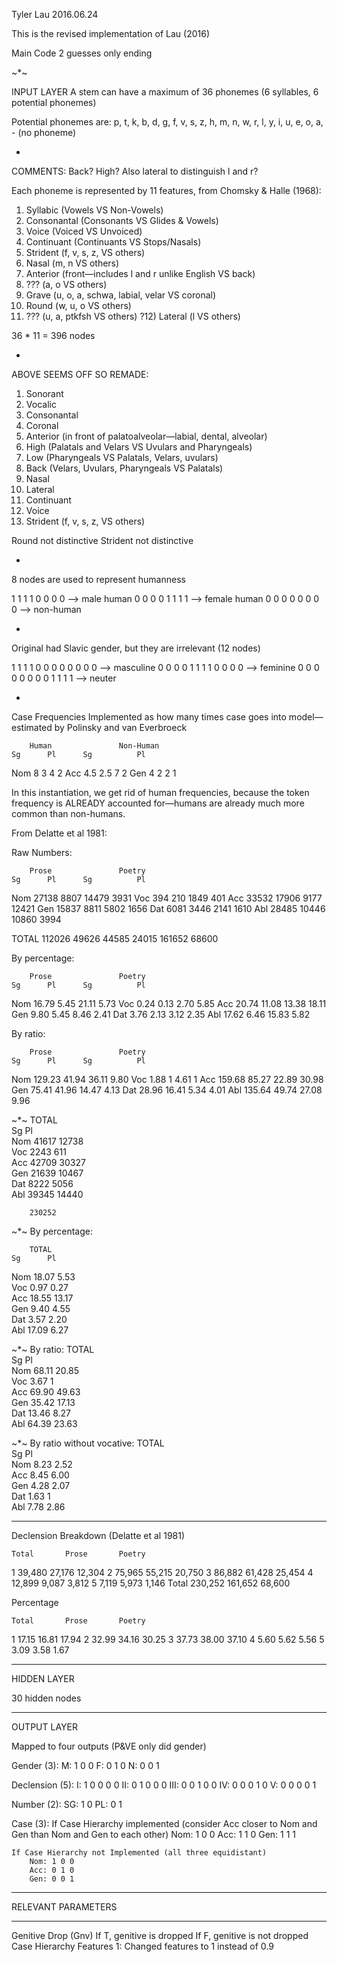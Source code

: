 Tyler Lau
2016.06.24

This is the revised implementation of Lau (2016)

Main Code 2 guesses only ending

~*~

INPUT LAYER
A stem can have a maximum of 36 phonemes (6 syllables, 6 potential phonemes)

Potential phonemes are: p, t, k, b, d, g, f, v, s, z, h, m, n, w, r, l, y, i, u, e, o, a, - (no phoneme)

-

COMMENTS: Back? High? Also lateral to distinguish l and r?

Each phoneme is represented by 11 features, from Chomsky & Halle (1968):
1) Syllabic (Vowels VS Non-Vowels)
2) Consonantal (Consonants VS Glides & Vowels)
3) Voice (Voiced VS Unvoiced)
4) Continuant (Continuants VS Stops/Nasals)
5) Strident (f, v, s, z, VS others)
6) Nasal (m, n VS others)
7) Anterior (front—includes l and r unlike English VS back)
8) ??? (a, o VS others)
9) Grave (u, o, a, schwa, labial, velar VS coronal)
10) Round (w, u, o VS others)
11) ??? (u, a, ptkfsh VS others)
?12) Lateral (l VS others)

36 * 11 = 396 nodes

-

ABOVE SEEMS OFF SO REMADE:

1) Sonorant
2) Vocalic
3) Consonantal
4) Coronal
5) Anterior (in front of palatoalveolar—labial, dental, alveolar)
6) High (Palatals and Velars VS Uvulars and Pharyngeals)
7) Low (Pharyngeals VS Palatals, Velars, uvulars)
8) Back (Velars, Uvulars, Pharyngeals VS Palatals)
9) Nasal 
10) Lateral
11) Continuant
12) Voice
13) Strident (f, v, s, z, VS others)

Round not distinctive
Strident not distinctive

-

8 nodes are used to represent humanness

1 1 1 1 0 0 0 0 —> male human
0 0 0 0 1 1 1 1 —> female human
0 0 0 0 0 0 0 0 —> non-human

-

Original had Slavic gender, but they are irrelevant (12 nodes)

1 1 1 1 0 0 0 0 0 0 0 0 —> masculine
0 0 0 0 1 1 1 1 0 0 0 0 —> feminine
0 0 0 0 0 0 0 0 1 1 1 1 —> neuter

-

Case Frequencies Implemented as how many times case goes into model—estimated by Polinsky and van Everbroeck

		Human				Non-Human
	Sg		Pl		Sg			Pl
Nom	8		3		4			2
Acc	4.5		2.5		7			2
Gen	4		2		2			1

In this instantiation, we get rid of human frequencies, because the token frequency is ALREADY accounted for—humans are already much more common than non-humans.

From Delatte et al 1981:

Raw Numbers:

		Prose				Poetry
	Sg		Pl		Sg			Pl
Nom	27138		8807		14479			3931
Voc	394		210		1849			401
Acc	33532		17906		9177			12421
Gen	15837		8811		5802			1656
Dat	6081		3446		2141			1610
Abl	28485		10446		10860			3994

TOTAL	112026		49626		44585			24015
		161652				68600

By percentage:

		Prose				Poetry
	Sg		Pl		Sg			Pl
Nom	16.79		5.45		21.11			5.73
Voc	0.24		0.13		2.70			5.85
Acc	20.74		11.08		13.38			18.11
Gen	9.80		5.45		8.46			2.41
Dat	3.76		2.13		3.12			2.35
Abl	17.62		6.46		15.83			5.82

By ratio:

		Prose				Poetry
	Sg		Pl		Sg			Pl
Nom	129.23		41.94		36.11			9.80
Voc	1.88		1		4.61			1
Acc	159.68		85.27		22.89			30.98
Gen	75.41		41.96		14.47			4.13
Dat	28.96		16.41		5.34			4.01
Abl	135.64		49.74		27.08			9.96

~*~
		TOTAL		
	Sg		Pl		
Nom	41617		12738					
Voc	2243		611					
Acc	42709		30327					
Gen	21639		10467					
Dat	8222		5056					
Abl	39345		14440	

		230252

~*~
By percentage:		

		TOTAL		
	Sg		Pl		
Nom	18.07		5.53					
Voc	0.97		0.27					
Acc	18.55		13.17					
Gen	9.40		4.55					
Dat	3.57		2.20					
Abl	17.09		6.27			

~*~
By ratio:
		TOTAL		
	Sg		Pl		
Nom	68.11		20.85					
Voc	3.67		1					
Acc	69.90		49.63					
Gen	35.42		17.13					
Dat	13.46		8.27					
Abl	64.39		23.63

~*~
By ratio without vocative:
		TOTAL		
	Sg		Pl		
Nom	8.23		2.52					
Acc	8.45		6.00					
Gen	4.28		2.07					
Dat	1.63		1					
Abl	7.78		2.86

***

Declension Breakdown (Delatte et al 1981)

	Total		Prose		Poetry
1	39,480		27,176		12,304
2	75,965		55,215		20,750
3	86,882		61,428		25,454
4	12,899		9,087		3,812
5	7,119		5,973		1,146
Total	230,252		161,652		68,600

Percentage

	Total		Prose		Poetry
1	17.15		16.81		17.94
2	32.99		34.16		30.25
3	37.73		38.00		37.10
4	5.60		5.62		5.56
5	3.09		3.58		1.67


***

HIDDEN LAYER

30 hidden nodes

***

OUTPUT LAYER

Mapped to four outputs (P&VE only did gender)

Gender (3):
	M: 1 0 0
	F: 0 1 0
	N: 0 0 1

Declension (5):
	I: 1 0 0 0 0
	II: 0 1 0 0 0
	III: 0 0 1 0 0 
	IV: 0 0 0 1 0
	V: 0 0 0 0 1

Number (2):
	SG: 1 0
	PL: 0 1

Case (3):
	If Case Hierarchy implemented (consider Acc closer to Nom and Gen than Nom and Gen to each other)
		Nom: 1 0 0
		Acc: 1 1 0
		Gen: 1 1 1

	If Case Hierarchy not Implemented (all three equidistant)
		Nom: 1 0 0
		Acc: 0 1 0
		Gen: 0 0 1

*******************
RELEVANT PARAMETERS
*******************

Genitive Drop (Gnv)
	If T, genitive is dropped
	If F, genitive is not dropped
Case Hierarchy
Features 1: Changed features to 1 instead of 0.9
